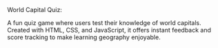 World Capital Quiz: 

A fun quiz game where users test their knowledge of world capitals. Created with HTML, CSS, and JavaScript, it offers instant feedback and score tracking to make learning geography enjoyable.
